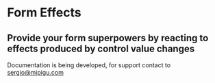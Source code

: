 # Form Effects

## Provide your form superpowers by reacting to effects produced by control value changes

Documentation is being developed, for support contact to sergio@mipigu.com